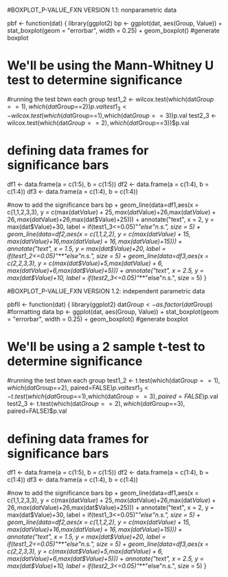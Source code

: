 #BOXPLOT_P-VALUE_FXN VERSION 1.1: nonparametric data

pbf <- function(dat) {
  library(ggplot2)
  bp <- ggplot(dat, aes(Group, Value)) + stat_boxplot(geom = "errorbar", width = 0.25) + geom_boxplot() #generate boxplot
  # We'll be using the Mann-Whitney U test to determine significance
  
  #running the test btwn each group
  test1_2 <- wilcox.test(which(dat$Group==1),which(dat$Group==2))$p.val
  test1_3 <- wilcox.test(which(dat$Group==1),which(dat$Group==3))$p.val
  test2_3 <- wilcox.test(which(dat$Group==2),which(dat$Group==3))$p.val
  
  # defining data frames for significance bars
  df1 <- data.frame(a = c(1:5), b = c(1:5))
  df2 <- data.frame(a = c(1:4), b = c(1:4))
  df3 <- data.frame(a = c(1:4), b = c(1:4))
  
  #now to add the significance bars
  bp + geom_line(data=df1,aes(x = c(1,1,2,3,3), y = c(max(dat$Value)+25,max(dat$Value)+26,max(dat$Value)+26,max(dat$Value)+26,max(dat$Value)+25))) +
    annotate("text", x = 2, y = max(dat$Value)+30, label = if(test1_3<=0.05)"*"else"n.s.", size = 5) + 
    geom_line(data=df2,aes(x = c(1,1,2,2), y = c(max(dat$Value)+15,max(dat$Value)+16,max(dat$Value)+16,max(dat$Value)+15))) +
    annotate("text", x = 1.5, y = max(dat$Value)+20, label = if(test1_2<=0.05)"**"else"n.s.", size = 5) +
    geom_line(data=df3,aes(x = c(2,2,3,3), y = c(max(dat$Value)+5,max(dat$Value)+6,max(dat$Value)+6,max(dat$Value)+5))) +
    annotate("text", x = 2.5, y = max(dat$Value)+10, label = if(test2_3<=0.05)"***"else"n.s.", size = 5)
}

#BOXPLOT_P-VALUE_FXN VERSION 1.2: independent parametric data

pbfII <- function(dat) {
  library(ggplot2)
  dat$Group <- as.factor(dat$Group) #formatting data
  bp <- ggplot(dat, aes(Group, Value)) + stat_boxplot(geom = "errorbar", width = 0.25) + geom_boxplot() #generate boxplot
  # We'll be using a 2 sample t-test to determine significance

  #running the test btwn each group
  test1_2 <- t.test(which(dat$Group==1),which(dat$Group==2), paired=FALSE)$p.val
  test1_3 <- t.test(which(dat$Group==1),which(dat$Group==3), paired=FALSE)$p.val
  test2_3 <- t.test(which(dat$Group==2),which(dat$Group==3), paired=FALSE)$p.val
  
  # defining data frames for significance bars
  df1 <- data.frame(a = c(1:5), b = c(1:5))
  df2 <- data.frame(a = c(1:4), b = c(1:4))
  df3 <- data.frame(a = c(1:4), b = c(1:4))
  
  #now to add the significance bars
  bp + geom_line(data=df1,aes(x = c(1,1,2,3,3), y = c(max(dat$Value)+25,max(dat$Value)+26,max(dat$Value)+26,max(dat$Value)+26,max(dat$Value)+25))) +
    annotate("text", x = 2, y = max(dat$Value)+30, label = if(test1_3<=0.05)"*"else"n.s.", size = 5) + 
    geom_line(data=df2,aes(x = c(1,1,2,2), y = c(max(dat$Value)+15,max(dat$Value)+16,max(dat$Value)+16,max(dat$Value)+15))) +
    annotate("text", x = 1.5, y = max(dat$Value)+20, label = if(test1_2<=0.05)"**"else"n.s.", size = 5) +
    geom_line(data=df3,aes(x = c(2,2,3,3), y = c(max(dat$Value)+5,max(dat$Value)+6,max(dat$Value)+6,max(dat$Value)+5))) +
    annotate("text", x = 2.5, y = max(dat$Value)+10, label = if(test2_3<=0.05)"***"else"n.s.", size = 5)
}
